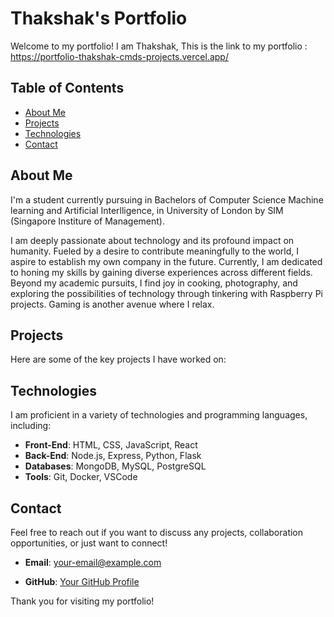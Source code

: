 # Thakshak's Portfolio

Welcome to my portfolio! I am Thakshak, This is the link to my portfolio : https://portfolio-thakshak-cmds-projects.vercel.app/

## Table of Contents

- [About Me](#about-me)
- [Projects](#projects)
- [Technologies](#technologies)
- [Contact](#contact)

## About Me

I'm a student currently pursuing in Bachelors of Computer Science Machine learning and Artificial Interlligence, in University of London by SIM (Singapore Institure of Management).

I am deeply passionate about technology and its profound impact on humanity. Fueled by a desire to contribute meaningfully to the world, I aspire to establish my own company in the future. Currently, I am dedicated to honing my skills by gaining diverse experiences across different fields. Beyond my academic pursuits, I find joy in cooking, photography, and exploring the possibilities of technology through tinkering with Raspberry Pi projects. Gaming is another avenue where I relax.

## Projects

Here are some of the key projects I have worked on:



## Technologies

I am proficient in a variety of technologies and programming languages, including:

- **Front-End**: HTML, CSS, JavaScript, React
- **Back-End**: Node.js, Express, Python, Flask
- **Databases**: MongoDB, MySQL, PostgreSQL
- **Tools**: Git, Docker, VSCode

## Contact

Feel free to reach out if you want to discuss any projects, collaboration opportunities, or just want to connect!

- **Email**: [your-email@example.com](mailto:thakshak120@gmail.com)

- **GitHub**: [Your GitHub Profile](https://github.com/Thakshak-cmd)

Thank you for visiting my portfolio!

